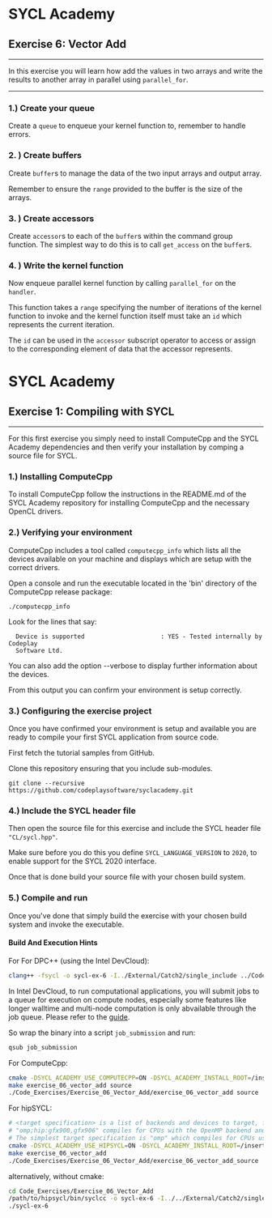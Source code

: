# SYCL Academy

## Exercise 6: Vector Add

---

In this exercise you will learn how add the values in two arrays and write the
results to another array in parallel using `parallel_for`.

---

### 1.) Create your queue

Create a `queue` to enqueue your kernel function to, remember to handle errors.

### 2. ) Create buffers

Create `buffer`s to manage the data of the two input arrays and output array.

Remember to ensure the `range` provided to the buffer is the size of the arrays.

### 3. ) Create accessors

Create `accessor`s to each of the `buffer`s within the command group function.
The simplest way to do this is to call `get_access` on the `buffer`s.

### 4. ) Write the kernel function

Now enqueue parallel kernel function by calling `parallel_for` on the `handler`.

This function takes a `range` specifying the number of iterations of the kernel
function to invoke and the kernel function itself must take an `id` which
represents the current iteration.

The `id` can be used in the `accessor` subscript operator to access or assign to
the corresponding element of data that the accessor represents.

# SYCL Academy

## Exercise 1: Compiling with SYCL

---

For this first exercise you simply need to install ComputeCpp and the SYCL
Academy dependencies and then verify your installation by comping a source file
for SYCL.

### 1.) Installing ComputeCpp

To install ComputeCpp follow the instructions in the README.md of the SYCL
Academy repository for installing ComputeCpp and the necessary OpenCL drivers.

### 2.) Verifying your environment

ComputeCpp includes a tool called `computecpp_info` which lists all the
devices available on your machine and displays which are setup with the correct
drivers.

Open a console and run the executable located in the 'bin' directory of the
ComputeCpp release package:

```
./computecpp_info
```

Look for the lines that say:
```
  Device is supported                     : YES - Tested internally by Codeplay
  Software Ltd.
```

You can also add the option --verbose to display further information about the
devices.

From this output you can confirm your environment is setup correctly.

### 3.) Configuring the exercise project

Once you have confirmed your environment is setup and available you are ready to
compile your first SYCL application from source code.

First fetch the tutorial samples from GitHub.

Clone this repository ensuring that you include sub-modules.

```
git clone --recursive https://github.com/codeplaysoftware/syclacademy.git
```

### 4.) Include the SYCL header file

Then open the source file for this exercise and include the SYCL header file
`"CL/sycl.hpp"`.

Make sure before you do this you define `SYCL_LANGUAGE_VERSION` to `2020`, to
enable support for the SYCL 2020 interface.

Once that is done build your source file with your chosen build system.

### 5.) Compile and run

Once you've done that simply build the exercise with your chosen build system
and invoke the executable.


#### Build And Execution Hints

For For DPC++ (using the Intel DevCloud):
```sh
clang++ -fsycl -o sycl-ex-6 -I../External/Catch2/single_include ../Code_Exercises/Exercise_06_Vector_Add/source.cpp
```
In Intel DevCloud, to run computational applications, you will submit jobs to a queue for execution on compute nodes,
especially some features like longer walltime and multi-node computation is only abvailable through the job queue.
Please refer to the [guide][devcloud-job-submission].

So wrap the binary into a script `job_submission` and run:
```sh
qsub job_submission
```

For ComputeCpp:
```sh
cmake -DSYCL_ACADEMY_USE_COMPUTECPP=ON -DSYCL_ACADEMY_INSTALL_ROOT=/insert/path/to/computecpp ..
make exercise_06_vector_add source
./Code_Exercises/Exercise_06_Vector_Add/exercise_06_vector_add source
```


For hipSYCL:
```sh
# <target specification> is a list of backends and devices to target, for example
# "omp;hip:gfx900,gfx906" compiles for CPUs with the OpenMP backend and for AMD Vega 10 (gfx900) and Vega 20 (gfx906) GPUs using the HIP backend.
# The simplest target specification is "omp" which compiles for CPUs using the OpenMP backend.
cmake -DSYCL_ACADEMY_USE_HIPSYCL=ON -DSYCL_ACADEMY_INSTALL_ROOT=/insert/path/to/hipsycl -DHIPSYCL_TARGETS="<target specification>" ..
make exercise_06_vector_add
./Code_Exercises/Exercise_06_Vector_Add/exercise_06_vector_add_source
```
alternatively, without cmake:
```sh
cd Code_Exercises/Exercise_06_Vector_Add
/path/to/hipsycl/bin/syclcc -o sycl-ex-6 -I../../External/Catch2/single_include --hipsycl-targets="<target specification>" source.cpp
./sycl-ex-6
```


[devcloud-job-submission]: https://devcloud.intel.com/oneapi/documentation/job-submission/
